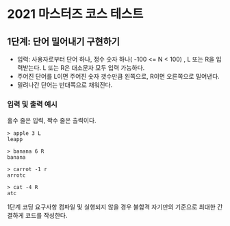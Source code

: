 # 2021 마스터즈 코스 테스트

## 1단계: 단어 밀어내기 구현하기
- 입력: 사용자로부터 단어 하나, 정수 숫자 하나( -100 <= N < 100) , L 또는 R을 입력받는다. L 또는 R은 대소문자 모두 입력 가능하다.
- 주어진 단어를 L이면 주어진 숫자 갯수만큼 왼쪽으로, R이면 오른쪽으로 밀어낸다.
- 밀려나간 단어는 반대쪽으로 채워진다.
### 입력 및 출력 예시
홀수 줄은 입력, 짝수 줄은 출력이다.
```
> apple 3 L
leapp

> banana 6 R
banana

> carrot -1 r
arrotc

> cat -4 R
atc
```

1단계 코딩 요구사항
컴파일 및 실행되지 않을 경우 불합격
자기만의 기준으로 최대한 간결하게 코드를 작성한다.